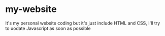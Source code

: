 # my-website 
It's my personal website coding but it's just include HTML and CSS, I'll try to uodate Javascript as soon as possible
